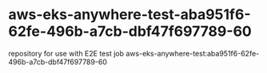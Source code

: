 # aws-eks-anywhere-test-aba951f6-62fe-496b-a7cb-dbf47f697789-60
repository for use with E2E test job aws-eks-anywhere-test:aba951f6-62fe-496b-a7cb-dbf47f697789-60
